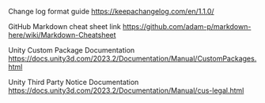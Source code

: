 Change log format guide
https://keepachangelog.com/en/1.1.0/

GitHub Markdown cheat sheet link
https://github.com/adam-p/markdown-here/wiki/Markdown-Cheatsheet

Unity Custom Package Documentation 
https://docs.unity3d.com/2023.2/Documentation/Manual/CustomPackages.html

Unity Third Party Notice Documentation
https://docs.unity3d.com/2023.2/Documentation/Manual/cus-legal.html